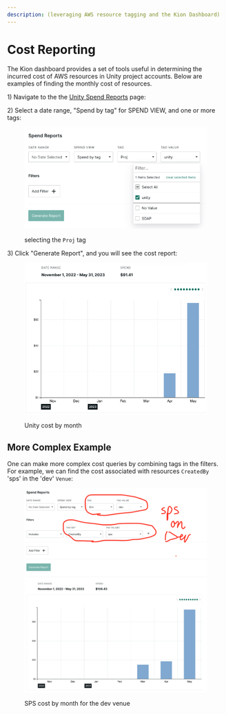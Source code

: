 ```yaml
---
description: (leveraging AWS resource tagging and the Kion Dashboard)
---
```


# Cost Reporting

The Kion dashboard provides a set of tools useful in determining the incurred cost of AWS resources in Unity project accounts.  Below are examples of finding the monthly cost of resources.

1\)  Navigate to the the [Unity Spend Reports](https://login.mcp.nasa.gov/portal/project/125/financials/spend-report) page:



2\)  Select a date range, "Spend by tag" for SPEND VIEW, and one or more tags:

<figure><img src="../../../../../.gitbook/assets/Screenshot 2023-05-10 at 9.17.00 AM.png" alt=""><figcaption><p>selecting the <code>Proj</code> tag</p></figcaption></figure>

3\)  Click "Generate Report", and you will see the cost report:

<figure><img src="../../../../../.gitbook/assets/Screenshot 2023-05-10 at 9.18.52 AM.png" alt=""><figcaption><p>Unity cost by month</p></figcaption></figure>

## More Complex Example

One can make more complex cost queries by combining tags in the filters.  For example, we can find the cost associated with resources `CreatedBy` 'sps' in the 'dev' `Venue`:

<figure><img src="../../../../../.gitbook/assets/Screenshot 2023-05-10 at 4.37.32 PM.png" alt=""><figcaption><p>SPS cost by month for the dev venue</p></figcaption></figure>
